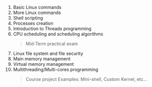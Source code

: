 1. Basic Linux commands
2. More Linux commands
3. Shell scripting
4. Processes creation
5. Introduction to Threads programming
6. CPU scheduling and scheduling algorithms
   > Mid-Term practical exam
7. Linux file system and file security
8. Main memory management
9. Virtual memory management
10. Multithreading/Multi-cores programming
    > Course project
    > Examples: Mini-shell, Custom Kernel, etc...
